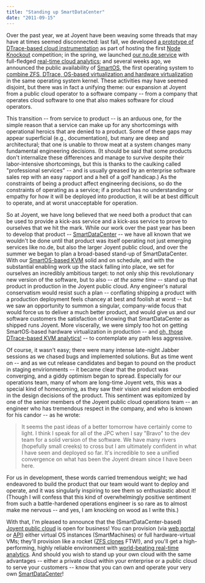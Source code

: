 ```yaml
---
title: "Standing up SmartDataCenter"
date: "2011-09-15"
---
```


Over the past year, we at Joyent have been weaving some threads that may have at times seemed disconnected: last fall, we developed [a prototype of DTrace-based cloud instrumentation](http://dtrace.org/blogs/bmc/2010/08/30/dtrace-node-js-and-the-robinson-projection/) as part of hosting the first [Node Knockout](http://nodeknockout.com/) competition; in the spring, we launched [our no.de service](https://no.de/) with full-fledged [real-time cloud analytics](http://dtrace.org/blogs/dap/2011/03/01/welcome-to-cloud-analytics/); and several weeks ago, we announced the public availability of [SmartOS](http://smartos.org/), the first operating system to [combine ZFS, DTrace, OS-based virtualization and hardware virtualization](http://smartos.org/2011/08/24/video-smartos-the-modern-operating-system/) in the same operating system kernel. These activities may have seemed disjoint, but there was in fact a unifying theme: our expansion at Joyent from a public cloud operator to a software company -- from a company that operates cloud software to one that also makes software for cloud operators.

This transition -- from service to product -- is an arduous one, for the simple reason that a service can make up for any shortcomings with operational heroics that are denied to a product. Some of these gaps may appear superficial (e.g., documentation), but many are deep and architectural; that one is unable to throw meat at a system changes many fundamental engineering decisions. (It should be said that some products don't internalize these differences and manage to survive despite their labor-intensive shortcomings, but this is thanks to the caulking called "professional services" -- and is usually greased by an enterprise software sales rep with an easy rapport and a hell of a golf handicap.) As the constraints of being a product affect engineering decisions, so do the constraints of operating as a service; if a product has no understanding or empathy for how it will be deployed into production, it will be at best difficult to operate, and at worst unacceptable for operation.

So at Joyent, we have long believed that we need both a product that can be used to provide a kick-ass service and a kick-ass service to prove to ourselves that we hit the mark. While our work over the past year has been to develop that product -- [SmartDataCenter](http://www.joyent.com/products/smartdatacenter/) -- we have all known that we wouldn't be done until that product was itself operating not just emerging services like no.de, but also the larger Joyent public cloud, and over the summer we began to plan a broad-based stand-up of SmartDataCenter. With our [SmartOS-based KVM](http://www.linux-kvm.org/wiki/images/7/71/2011-forum-porting-to-smartos.pdf) solid and on schedule, and with the substantial enabling work up the stack falling into place, we set for ourselves an incredibly ambitious target: to not only ship this revolutionary new version of the software, but to also -- _at the same time_ -- stand up that product in production in the Joyent public cloud. Any engineer's natural conservatism would resist such a plan -- conflating shipping a product with a production deployment feels chancey at best and foolish at worst -- but we saw an opportunity to summon a singular, company-wide focus that would force us to deliver a much better product, and would give us and our software customers the satisfaction of knowing that SmartDataCenter as shipped runs Joyent. More viscerally, we were simply too hot on getting SmartOS-based hardware virtualization in production -- and [oh, those DTrace-based KVM analytics!](http://dtrace.org/blogs/rm/2011/08/16/visualizing-kvm/) -- to contemplate any path less aggressive.

Of course, it wasn't easy; there were many intense late-night Jabber sessions as we chased bugs and implemented solutions. But as time went on -- and as we cut release candidates and began to pound on the product in staging envirionments -- it became clear that the product was converging, and a giddy optimism began to spread. Especially for our operations team, many of whom are long-time Joyent vets, this was a special kind of homecoming, as they saw their vision and wisdom embodied in the design decisions of the product. This sentiment was epitomized by one of the senior members of the Joyent public cloud operations team -- an engineer who has tremendous respect in the company, and who is known for his candor -- as he wrote:

> It seems the past ideas of a better tomorrow have certainly come to light. I think I speak for all of the JPC when I say "Bravo" to the dev team for a solid version of the software. We have many rivers (hopefully small creeks) to cross but I am ultimately confident in what I have seen and deployed so far. It's incredible to see a unified convergence on what has been the Joyent dream since I have been here.

For us in development, these words carried tremendous weight; we had endeavored to build the product that our team would want to deploy and operate, and it was singularly inspiring to see them so enthusiastic about it! (Though I will confess that this kind of overwhelmingly positive sentiment from such a battle-hardened operations engineer is so rare as to almost make me nervous -- and yes, I am knocking on wood as I write this.)

With that, I'm pleased to announce that the (SmartDataCenter-based) [Joyent public cloud](http://www.joyentcloud.com/) is open for business! You can provision (via [web portal](http://www.joyent.com/products/smartdatacenter/cloud-customer-portal/) or [API](https://us-west-1.api.joyentcloud.com/docs)) either virtual OS instances (SmartMachines) or full hardware-virtual VMs; they'll provision like a rocket ([ZFS clones](http://en.wikipedia.org/wiki/ZFS#Snapshots_and_clones) FTW!), and you'll get a high-performing, highly reliable environment with [world-beating real-time analytics](http://www.joyent.com/products/smartdatacenter/cloud-analytics/). And should you wish to stand up your own cloud with the same advantages -- either a private cloud within your enterprise or a public cloud to serve your customers -- know that you can own and operate your very own [SmartDataCenter](http://www.joyent.com/products/smartdatacenter/)!
